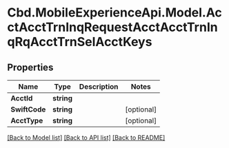 # Cbd.MobileExperienceApi.Model.AcctAcctTrnInqRequestAcctAcctTrnInqRqAcctTrnSelAcctKeys

## Properties

Name | Type | Description | Notes
------------ | ------------- | ------------- | -------------
**AcctId** | **string** |  | 
**SwiftCode** | **string** |  | [optional] 
**AcctType** | **string** |  | [optional] 

[[Back to Model list]](../README.md#documentation-for-models) [[Back to API list]](../README.md#documentation-for-api-endpoints) [[Back to README]](../README.md)

